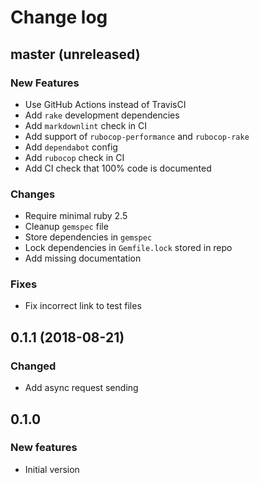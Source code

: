 # Change log

## master (unreleased)

### New Features

* Use GitHub Actions instead of TravisCI
* Add `rake` development dependencies
* Add `markdownlint` check in CI
* Add support of `rubocop-performance` and `rubocop-rake`
* Add `dependabot` config
* Add `rubocop` check in CI
* Add CI check that 100% code is documented

### Changes

* Require minimal ruby 2.5
* Cleanup `gemspec` file
* Store dependencies in `gemspec`
* Lock dependencies in `Gemfile.lock` stored in repo
* Add missing documentation

### Fixes

* Fix incorrect link to test files

## 0.1.1 (2018-08-21)

### Changed

* Add async request sending

## 0.1.0

### New features

* Initial version
